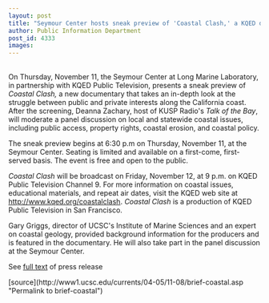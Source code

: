 ```yaml
---
layout: post
title: "Seymour Center hosts sneak preview of 'Coastal Clash,' a KQED documentary on California's coastal conflicts, on November 11"
author: Public Information Department
post_id: 4333
images:
---
```


<a name="content" id="content"></a>
<p>
  <br>
  On Thursday, November 11, the Seymour Center at Long Marine Laboratory, in partnership with KQED Public Television, presents a sneak preview of <i>Coastal Clash,</i> a new documentary that takes an in-depth look at the struggle between public and private interests along the California coast. After the screening, Deanna Zachary, host of KUSP Radio's <i>Talk of the Bay</i>, will moderate a panel discussion on local and statewide coastal issues, including public access, property rights, coastal erosion, and coastal policy.
</p>
<p>
  The sneak preview begins at 6:30 p.m on Thursday, November 11, at the Seymour Center. Seating is limited and available on a first-come, first-served basis. The event is free and open to the public.
</p>
<p>
  <i>Coastal Clash</i> will be broadcast on Friday, November 12, at 9 p.m. on KQED Public Television Channel 9. For more information on coastal issues, educational materials, and repeat air dates, visit the KQED web site at <a href="http://www.kqed.org/coastalclash">http://www.kqed.org/coastalclash</a>. <i>Coastal Clash</i> is a production of KQED Public Television in San Francisco.
</p>
<p>
  Gary Griggs, director of UCSC's Institute of Marine Sciences and an expert on coastal geology, provided background information for the producers and is featured in the documentary. He will also take part in the panel discussion at the Seymour Center.
</p>
<p>
  See <a href="http://www.ucsc.edu/news_events/press_releases/text.asp?pid=586">full text</a> of press release
</p>
<form>

</form>
<p>

</p>
[source](http://www1.ucsc.edu/currents/04-05/11-08/brief-coastal.asp "Permalink to brief-coastal")
